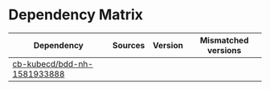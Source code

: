 # Dependency Matrix

Dependency | Sources | Version | Mismatched versions
---------- | ------- | ------- | -------------------
[cb-kubecd/bdd-nh-1581933888](https://github.com/cb-kubecd/bdd-nh-1581933888.git) |  | []() | 
